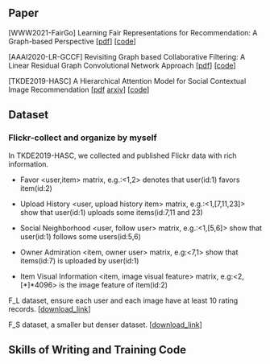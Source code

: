 ## Paper
\[WWW2021-FairGo\] Learning Fair Representations for Recommendation: A Graph-based Perspective \[[pdf](https://arxiv.org/abs/2102.09140)\] \[[code](https://github.com/newlei/FairGo)\] 

\[AAAI2020-LR-GCCF\] Revisiting Graph based Collaborative Filtering: A Linear Residual Graph Convolutional Network Approach \[[pdf](https://arxiv.org/abs/2001.10167)\] \[[code](https://github.com/newlei/FairGo)\]

\[TKDE2019-HASC\] A Hierarchical Attention Model for Social Contextual Image Recommendation \[[pdf](https://ieeexplore.ieee.org/document/8700213) [arxiv](https://arxiv.org/abs/1806.00723)\] \[[code](https://github.com/newlei/HASC)\]

## Dataset
### Flickr-collect and organize by myself
In TKDE2019-HASC, we collected and published Flickr data with rich information.

- Favor <user,item> matrix, e.g.:<1,2> denotes that user(id:1) favors item(id:2)

- Upload History <user, upload history item> matrix, e.g.:<1,[7,11,23]> show that user(id:1) uploads some items(id:7,11 and 23)

- Social Neighborhood <user, follow user> matrix, e.g.:<1,[5,6]> show that user(id:1) follows some users(id:5,6)

- Owner Admiration <item, owner user> matrix, e.g:<7,1> show that items(id:7) is uploaded by user(id:1)

- Item Visual Information <item, image visual feature> matrix, e.g:<2,[*]*4096> is the image feature of item(id:2)

F_L dataset, ensure each user and each image have at least 10 rating records. \[[download_link](https://mailhfuteducn-my.sharepoint.com/personal/chenlei_2016_mail_hfut_edu_cn/_layouts/15/onedrive.aspx?id=%2Fpersonal%2Fchenlei%5F2016%5Fmail%5Fhfut%5Fedu%5Fcn%2FDocuments%2Fpaper%2FshareFile%2FHASC&originalPath=aHR0cHM6Ly9tYWlsaGZ1dGVkdWNuLW15LnNoYXJlcG9pbnQuY29tLzpmOi9nL3BlcnNvbmFsL2NoZW5sZWlfMjAxNl9tYWlsX2hmdXRfZWR1X2NuL0Vscmd0Yy02aS1OSXZlRVBteDlZcWVzQkNTVUM4UWdSaVZuNUlPLVFiSWFheEE_cnRpbWU9UTJxbzBuVGMyRWc)\]

F_S dataset, a smaller but denser dataset. \[[download_link](https://mailhfuteducn-my.sharepoint.com/personal/chenlei_2016_mail_hfut_edu_cn/_layouts/15/onedrive.aspx?id=%2Fpersonal%2Fchenlei%5F2016%5Fmail%5Fhfut%5Fedu%5Fcn%2FDocuments%2Fpaper%2FshareFile%2FHASC&originalPath=aHR0cHM6Ly9tYWlsaGZ1dGVkdWNuLW15LnNoYXJlcG9pbnQuY29tLzpmOi9nL3BlcnNvbmFsL2NoZW5sZWlfMjAxNl9tYWlsX2hmdXRfZWR1X2NuL0Vscmd0Yy02aS1OSXZlRVBteDlZcWVzQkNTVUM4UWdSaVZuNUlPLVFiSWFheEE_cnRpbWU9UTJxbzBuVGMyRWc)\]

## Skills of Writing and Training Code



<!-- ## Welcome to GitHub Pages

You can use the [editor on GitHub](https://github.com/newlei/chenlei.github.io/edit/gh-pages/index.md) to maintain and preview the content for your website in Markdown files.

Whenever you commit to this repository, GitHub Pages will run [Jekyll](https://jekyllrb.com/) to rebuild the pages in your site, from the content in your Markdown files.

### Markdown

Markdown is a lightweight and easy-to-use syntax for styling your writing. It includes conventions for

```markdown
Syntax highlighted code block

# Header 1
## Header 2
### Header 3

- Bulleted
- List

1. Numbered
2. List

**Bold** and _Italic_ and `Code` text

[Link](url) and ![Image](src)
```

For more details see [GitHub Flavored Markdown](https://guides.github.com/features/mastering-markdown/).

### Jekyll Themes

Your Pages site will use the layout and styles from the Jekyll theme you have selected in your [repository settings](https://github.com/newlei/chenlei.github.io/settings). The name of this theme is saved in the Jekyll `_config.yml` configuration file.

### Support or Contact

Having trouble with Pages? Check out our [documentation](https://docs.github.com/categories/github-pages-basics/) or [contact support](https://support.github.com/contact) and we’ll help you sort it out. -->
